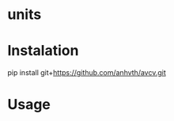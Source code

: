 # units

# Instalation

pip install git+https://github.com/anhvth/avcv.git

# Usage

```bash
    
```
